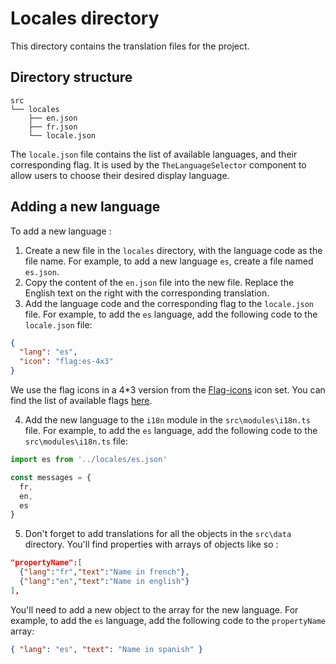 # Locales directory
This directory contains the translation files for the project.

## Directory structure
```
src
└── locales
    ├── en.json
    ├── fr.json
    └── locale.json
```
The `locale.json` file contains the list of available languages, and their corresponding flag. It is used by the `TheLanguageSelector` component to allow users to choose their desired display language.

## Adding a new language
To add a new language : 
1. Create a new file in the `locales` directory, with the language code as the file name. For example, to add a new language `es`, create a file named `es.json`.
2. Copy the content of the `en.json` file into the new file. Replace the English text on the right with the corresponding translation.
3. Add the language code and the corresponding flag to the `locale.json` file. For example, to add the `es` language, add the following code to the `locale.json` file:
```json
{
  "lang": "es",
  "icon": "flag:es-4x3"
}
```
We use the flag icons in a 4*3 version from the [Flag-icons](https://icon-sets.iconify.design/flag) icon set. You can find the list of available flags [here](https://icon-sets.iconify.design/flag).

4. Add the new language to the `i18n` module in the `src\modules\i18n.ts` file. For example, to add the `es` language, add the following code to the `src\modules\i18n.ts` file:

```ts
import es from '../locales/es.json'

const messages = {
  fr,
  en,
  es
}
```
5. Don't forget to add translations for all the objects in the `src\data` directory. You'll find properties with arrays of objects like so :
```json
"propertyName":[
  {"lang":"fr","text":"Name in french"},
  {"lang":"en","text":"Name in english"}
],
```
You'll need to add a new object to the array for the new language. For example, to add the `es` language, add the following code to the `propertyName` array:
```json
{ "lang": "es", "text": "Name in spanish" }
```
